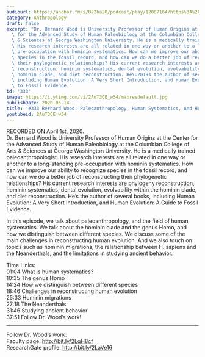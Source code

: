 ```yaml
---
audiourl: https://anchor.fm/s/822ba20/podcast/play/12067164/https%3A%2F%2Fd3ctxlq1ktw2nl.cloudfront.net%2Fproduction%2F2020-3-6%2F62148747-44100-2-f186e9b5f0298.m4a
category: Anthropology
draft: false
excerpt: "Dr. Bernard Wood is University Professor of Human Origins at the Center\
  \ for the Advanced Study of Human Paleobiology at the Columbian College of Arts\
  \ & Sciences at George Washington University. He is a medically trained paleoanthropologist.\
  \ His research interests are all related in one way or another to a long-standing\
  \ pre-occupation with hominin systematics. How can we improve our ability to recognize\
  \ species in the fossil record, and how can we do a better job of reconstructing\
  \ their phylogenetic relationships? His current research interests are phylogeny\
  \ reconstruction, hominin systematics, dental evolution, evolvability within the\
  \ hominin clade, and diet reconstruction. He\u2019s the author of several books,\
  \ including Human Evolution: A Very Short Introduction, and Human Evolution: A Guide\
  \ to Fossil Evidence."
id: '333'
image: https://i.ytimg.com/vi/2AuT3CE_w34/maxresdefault.jpg
publishDate: 2020-05-14
title: '#333 Bernard Wood: Paleoanthropology, Human Systematics, And Human Evolution'
youtubeid: 2AuT3CE_w34
---
```

<div class="timelinks">

RECORDED ON April 1st, 2020.  
Dr. Bernard Wood is University Professor of Human Origins at the Center for the Advanced Study of Human Paleobiology at the Columbian College of Arts & Sciences at George Washington University. He is a medically trained paleoanthropologist. His research interests are all related in one way or another to a long-standing pre-occupation with hominin systematics. How can we improve our ability to recognize species in the fossil record, and how can we do a better job of reconstructing their phylogenetic relationships? His current research interests are phylogeny reconstruction, hominin systematics, dental evolution, evolvability within the hominin clade, and diet reconstruction. He’s the author of several books, including Human Evolution: A Very Short Introduction, and Human Evolution: A Guide to Fossil Evidence.

In this episode, we talk about paleoanthropology, and the field of human systematics. We talk about the hominin clade and the genus Homo, and how we distinguish between different species. We discuss some of the main challenges in reconstructing human evolution. And we also touch on topics such as hominin migrations, the relationship between H. sapiens and the Neanderthals, and the limitations in studying ancient behavior.

Time Links:  
<time>01:04</time> What is human systematics?  
<time>10:35</time> The genus Homo  
<time>14:24</time> How we distinguish between different species  
<time>18:46</time> Challenges in reconstructing human evolution  
<time>25:33</time> Hominin migrations  
<time>27:18</time> The Neanderthals  
<time>31:46</time> Studying ancient behavior  
<time>37:51</time> Follow Dr. Wood’s work!

---

Follow Dr. Wood’s work:  
Faculty page: http://bit.ly/2LqH8cf  
ResearchGate profile: http://bit.ly/2LaVe16
</div>

